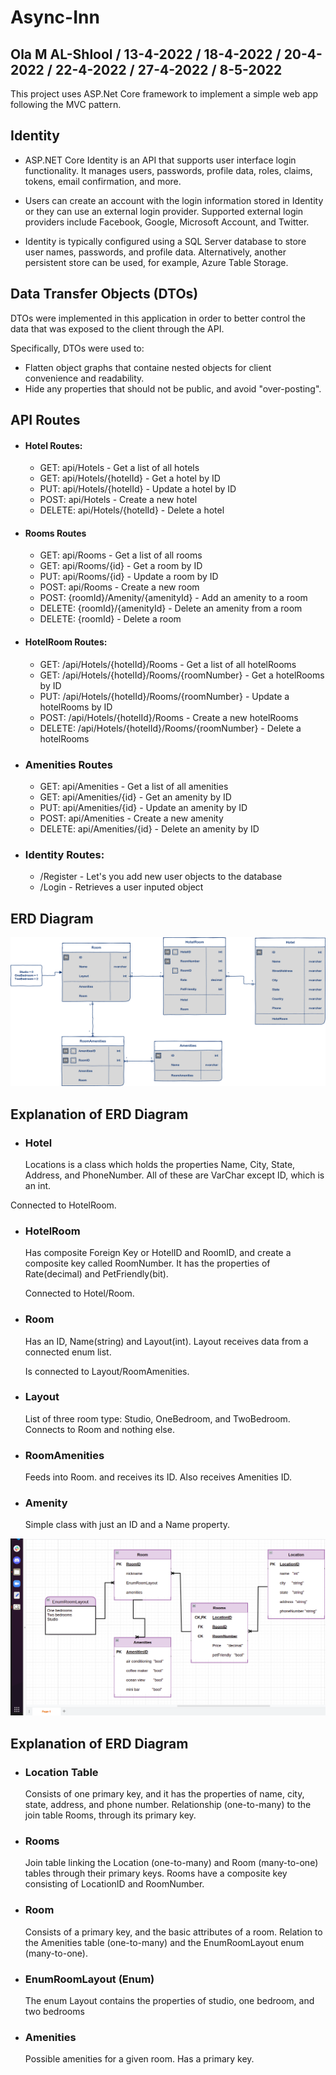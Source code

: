 # Async-Inn

## Ola M AL-Shlool / 13-4-2022 / 18-4-2022 / 20-4-2022 / 22-4-2022 / 27-4-2022 / 8-5-2022

This project uses ASP.Net Core framework to implement a simple web app following the MVC pattern.

## Identity
- ASP.NET Core Identity is an API that supports user interface login functionality. It manages users, passwords, profile data, roles, claims, tokens, email confirmation, and more.

- Users can create an account with the login information stored in Identity or they can use an external login provider. Supported external login providers include Facebook, Google, Microsoft Account, and Twitter.

- Identity is typically configured using a SQL Server database to store user names, passwords, and profile data. Alternatively, another persistent store can be used, for example, Azure Table Storage.

## Data Transfer Objects (DTOs)

DTOs were implemented in this application in order to better control the data that was exposed to the client through the API.

Specifically, DTOs were used to:

- Flatten object graphs that containe nested objects for client convenience and readability.
- Hide any properties that should not be public, and avoid "over-posting".

## API Routes
- #### Hotel Routes: 
  - GET: api/Hotels - Get a list of all hotels
  - GET: api/Hotels/{hotelId} - Get a hotel by ID
  - PUT: api/Hotels/{hotelId} - Update a hotel by ID
  - POST: api/Hotels - Create a new hotel
  - DELETE: api/Hotels/{hotelId} - Delete a hotel

- #### Rooms Routes
  - GET: api/Rooms - Get a list of all rooms
  - GET: api/Rooms/{id} - Get a room by ID
  - PUT: api/Rooms/{id} - Update a room by ID
  - POST: api/Rooms - Create a new room
  - POST: {roomId}/Amenity/{amenityId} - Add an amenity to a room
  - DELETE: {roomId}/{amenityId} - Delete an amenity from a room
  - DELETE: {roomId} - Delete a room

- #### HotelRoom Routes: 
  - GET: /api/Hotels/{hotelId}/Rooms - Get a list of all hotelRooms
  - GET: /api/Hotels/{hotelId}/Rooms/{roomNumber} - Get a hotelRooms by ID
  - PUT: /api/Hotels/{hotelId}/Rooms/{roomNumber} - Update a hotelRooms by ID
  - POST: /api/Hotels/{hotelId}/Rooms - Create a new hotelRooms
  - DELETE: /api/Hotels/{hotelId}/Rooms/{roomNumber} - Delete a hotelRooms

- ### Amenities Routes
  - GET: api/Amenities - Get a list of all amenities
  - GET: api/Amenities/{id} - Get an amenity by ID
  - PUT: api/Amenities/{id} - Update an amenity by ID
  - POST: api/Amenities - Create a new amenity
  - DELETE: api/Amenities/{id} - Delete an amenity by ID

- ### Identity Routes:
  - /Register - Let's you add new user objects to the database
  - /Login - Retrieves a user inputed object
  
## ERD Diagram
![ERD Diagram](assets/async-inn-erd.png)
## Explanation of ERD Diagram
- ### Hotel
    Locations is a class which holds the properties Name, City, State, Address, and PhoneNumber. All of these are VarChar except ID, which is an int.

Connected to HotelRoom.

- ### HotelRoom
    Has composite Foreign Key or HotelID and RoomID, and create a composite key called RoomNumber. It has the properties of Rate(decimal) and PetFriendly(bit).

    Connected to Hotel/Room.

- ### Room
    Has an ID, Name(string) and Layout(int). Layout receives data from a connected enum list.

    Is connected to Layout/RoomAmenities.

- ### Layout
    List of three room type: Studio, OneBedroom, and TwoBedroom. Connects to Room and nothing else.

- ### RoomAmenities
    Feeds into Room. and receives its ID. Also receives Amenities ID.

- ### Amenity
    Simple class with just an ID and a Name property.


![ERD Diagram](assets/Diagram.png)

## Explanation of ERD Diagram

- ### Location Table

  Consists of one primary key, and it has the properties of name, city, state, address, and phone number. Relationship (one-to-many) to the join table Rooms, through its primary key.

- ### Rooms

  Join table linking the Location (one-to-many) and Room (many-to-one) tables through their primary keys. Rooms have a composite key consisting of LocationID and RoomNumber.

- ### Room

  Consists of a primary key, and the basic attributes of a room. Relation to the Amenities table (one-to-many) and the EnumRoomLayout enum (many-to-one).

- ### EnumRoomLayout (Enum)

  The enum Layout contains the properties of studio, one bedroom, and two bedrooms

- ### Amenities

  Possible amenities for a given room. Has a primary key.
